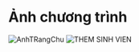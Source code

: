 # Ảnh chương trình
![AnhTRangChu](https://github.com/user-attachments/assets/6ed4480a-f356-4a2e-a1ac-93db9364af24)
![THEM SINH VIEN](https://github.com/user-attachments/assets/60619afe-006f-4c7a-a1b0-857cfa784a55)
